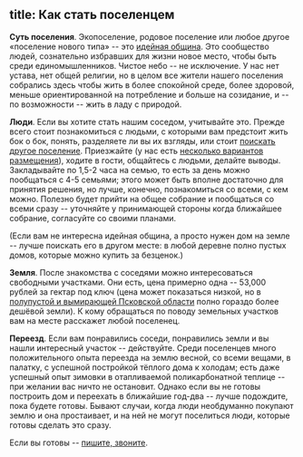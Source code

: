 title: Как стать поселенцем
---
**Суть поселения**.  Экопоселение, родовое поселение или любое другое «поселение нового типа» -- это [идейная община][1].  Это сообщество людей, сознательно избравших для жизни новое место, чтобы быть среди единомышленников.  Чистое небо -- не исключение.  У нас нет устава, нет общей религии, но в целом все жители нашего поселения собрались здесь чтобы жить в более спокойной среде, более здоровой, меньше ориентированной на потребление и больше на созидание, и -- по возможности -- жить в ладу с природой.

**Люди**.  Если вы хотите стать нашим соседом, учитывайте это.  Прежде всего стоит познакомиться с людьми, с которыми вам предстоит жить бок о бок, понять, разделяете ли вы их взгляды, или стоит [поискать другое поселение][3].  Приезжайте (у нас есть [несколько вариантов размещения][2]), ходите в гости, общайтесь с людьми, делайте выводы.  Закладывайте по 1,5-2 часа на семью, то есть за день можно пообщаться с 4-5 семьями; этого может быть вполне достаточно для принятия решения, но лучше, конечно, познакомиться со всеми, с кем можно.  Полезно будет прийти на общее собрание и пообщаться со всеми сразу -- уточняйте у принимающей стороны когда ближайшее собрание, согласуйте со своими планами.

(Если вам не интересна идейная община, а просто нужен дом на земле -- лучше поискать его в другом месте: в любой деревне полно пустых домов, которые можно купить за безценок.)

**Земля**.  После знакомства с соседями можно интересоваться свободными участками.  Они есть, цена примерно одна -- 53,000 рублей за гектар под ключ (цена может показаться низкой, но в [полупустой и вымирающей Псковской области][4] полно гораздо более дешёвой земли).  К кому обращаться по поводу земельных участков вам на месте расскажет любой поселенец.

**Переезд**.  Если вам понравились соседи, понравились земли и вы нашли интересный участок -- действуйте.  Среди поселенцев много положительного опыта переезда на землю весной, со всеми вещами, в палатку, с успешной постройкой тёплого дома к холодам; есть даже успешный опыт зимовки в отапливаемой поликарбонатной теплице -- при желании вас ничто не остановит.  Однако если вы не готовы построить дом и переехать в ближайшие год-два -- лучше подождите, пока будете готовы.  Бывают случаи, когда люди необдуманно покупают землю и она простаивает, и на ней не могут поселиться люди, которые готовы сделать это сразу.

Если вы готовы -- [пишите, звоните][5].

[1]: https://ru.wikipedia.org/wiki/%D0%98%D0%B4%D0%B5%D0%B9%D0%BD%D0%B0%D1%8F_%D0%BE%D0%B1%D1%89%D0%B8%D0%BD%D0%B0 "Идейная община в Википедии"
[2]: /stay/ "Размещение гостей в Чистом небе"
[3]: http://poselenia.ru/ "Карта экопоселений"
[4]: https://ru.wikipedia.org/wiki/%D0%94%D0%B5%D0%BC%D0%BE%D0%B3%D1%80%D0%B0%D1%84%D0%B8%D1%87%D0%B5%D1%81%D0%BA%D0%B0%D1%8F_%D1%81%D0%B8%D1%82%D1%83%D0%B0%D1%86%D0%B8%D1%8F_%D0%B2_%D0%A0%D0%BE%D1%81%D1%81%D0%B8%D0%B8
[5]: /contact/
